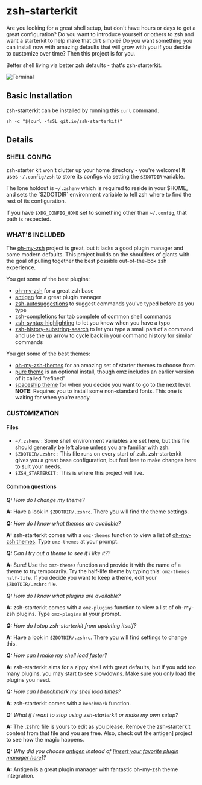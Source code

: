 # zsh-starterkit

Are you looking for a great shell setup, but don't have hours or days to get
a great configuration? Do you want to introduce yourself or others to zsh and
want a starterkit to help make that dirt simple? Do you want something you can
install now with amazing defaults that will grow with you if you decide to
customize over time? Then this project is for you.

Better shell living via better zsh defaults - that's zsh-starterkit.

![Terminal][terminal]

## Basic Installation

zsh-starterkit can be installed by running this `curl` command.

```shell
sh -c "$(curl -fsSL git.io/zsh-starterkit)"
```

## Details

### SHELL CONFIG

zsh-starter kit won't clutter up your home directory - you're welcome! It uses
`~/.config/zsh` to store its configs via setting the `$ZDOTDIR` variable.

The lone holdout is `~/.zshenv` which is required to reside in your $HOME, and
sets the `$ZDOTDIR` environment variable to tell zsh where to find the rest of
its configuration.

If you have `$XDG_CONFIG_HOME` set to something other than `~/.config`, that
path is respected.

### WHAT'S INCLUDED

The [oh-my-zsh] project is great, but it lacks a good plugin manager and some
modern defaults. This project builds on the shoulders of giants with the goal
of pulling together the best possible out-of-the-box zsh experience.

You get some of the best plugins:

- [oh-my-zsh] for a great zsh base
- [antigen] for a great plugin manager
- [zsh-autosuggestions] to suggest commands you've typed before as you type
- [zsh-completions] for tab complete of common shell commands
- [zsh-syntax-highlighting] to let you know when you have a typo
- [zsh-history-substring-search] to let you type a small part of a command and
  use the up arrow to cycle back in your command history for similar commands

 You get some of the best themes:

- [oh-my-zsh-themes] for an amazing set of starter themes to choose from
- [pure theme][pure-theme] is an optional install, though omz includes an
  earlier version of it called "refined"
- [spaceship theme][spaceship-prompt] for when you decide you want to go to the
  next level. **NOTE:** Requires you to install some non-standard fonts. This
  one is waiting for when you're ready.

### CUSTOMIZATION

#### Files

- `~/.zshenv` : Some shell environment variables are set here, but this file
  should generally be left alone unless you are familiar with zsh.
- `$ZDOTDIR/.zshrc` : This file runs on every start of zsh. zsh-starterkit
  gives you a great base configuration, but feel free to make changes here to
  suit your needs.
- `$ZSH_STARTERKIT` : This is where this project will live.

#### Common questions

_**Q:** How do I change my theme?_

**A:** Have a look in `$ZDOTDIR/.zshrc`. There you will find the theme
settings.

_**Q:** How do I know what themes are available?_

**A:** zsh-starterkit comes with a `omz-themes` function to view a list of
[oh-my-zsh themes][oh-my-zsh-themes].
Type `omz-themes` at your prompt.

_**Q:** Can I try out a theme to see if I like it??_

**A:** Sure! Use the `omz-themes` function and provide it with the name of a theme
to try temporarily. Try the half-life theme by typing this:
`omz-themes half-life`. If you decide you want to keep a theme, edit your
`$ZDOTDIR/.zshrc` file.

_**Q:** How do I know what plugins are available?_

**A:** zsh-starterkit comes with a `omz-plugins` function to view a list of
oh-my-zsh plugins. Type `omz-plugins` at your prompt.

_**Q:** How do I stop zsh-starterkit from updating itself?_

**A:** Have a look in `$ZDOTDIR/.zshrc`. There you will find settings to
change this.

_**Q:** How can I make my shell load faster?_

**A:** zsh-starterkit aims for a zippy shell with great defaults, but if you add
too many plugins, you may start to see slowdowns. Make sure you only load
the plugins you need.

_**Q:** How can I benchmark my shell load times?_

**A:** zsh-starterkit comes with a `benchmark` function.

_**Q:** What if I want to stop using zsh-starterkit or make my own setup?_

**A:** The .zshrc file is yours to edit as you please. Remove the zsh-starterkit
content from that file and you are free. Also, check out the antigen] project
to see how the magic happens.

_**Q:** Why did you choose [antigen] instead of
[[insert your favorite plugin manager here]][antibody]?_

**A:** Antigen is a great plugin manager with fantastic oh-my-zsh theme
integration.


[antibody]: http://getantibody.github.io/
[antigen]: http://antigen.sharats.me/
[oh-my-zsh-themes]: https://github.com/robbyrussell/oh-my-zsh/wiki/Themes
[oh-my-zsh]: https://github.com/robbyrussell/oh-my-zsh
[zsh-async]: https://github.com/mafredri/zsh-async
[zsh-autosuggestions]: https://github.com/zsh-users/zsh-autosuggestions
[zsh-completions]: https://github.com/zsh-users/zsh-completions
[zsh-history-substring-search]: https://github.com/zsh-users/zsh-history-substring-search
[zsh-starterkit]: https://github.com/mattmc3/zsh-starterkit
[zsh-syntax-highlighting]: https://github.com/zsh-users/zsh-syntax-highlighting
[pure-theme]: https://github.com/sindresorhus/pure
[spaceship-prompt]: https://github.com/denysdovhan/spaceship-prompt
[terminal]: https://raw.githubusercontent.com/mattmc3/zsh-starterkit/master/media/zsh-starterkit.png
